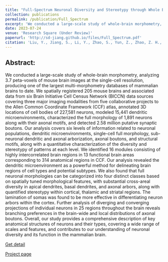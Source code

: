 ```yaml
---
title: "Full-Spectrum Neuronal Diversity and Stereotypy through Whole Brain Morphometry"
collection: publications
permalink: /publication/Full_Spectrum
excerpt: 'We conducted a large-scale study of whole-brain morphometry, analyzing 3.7 peta-voxels of mouse brain images at the single-cell resolution, producing one of the largest multi-morphometry databases of mammalian brains to date.'
date: 2023-07-24
venue: 'Research Square (Under Review)'
paperurl: 'http://sd-jiang.github.io/files/Full_Spectrum.pdf'
citation: 'Liu, Y., Jiang, S., Li, Y., Zhao, S., Yun, Z., Zhao, Z. H., ... & Peng, H. (2023). Full-Spectrum Neuronal Diversity and Stereotypy through Whole Brain Morphometry. Research Square.'
---
```

## Abstract:
We conducted a large-scale study of whole-brain morphometry, analyzing 3.7 peta-voxels of mouse brain images at the single-cell resolution, producing one of the largest multi-morphometry databases of mammalian brains to date. We spatially registered 205 mouse brains and associated data from six Brain Initiative Cell Census Network (BICCN) data sources covering three major imaging modalities from five collaborative projects to the Allen Common Coordinate Framework (CCF) atlas, annotated 3D locations of cell bodies of 227,581 neurons, modeled 15,441 dendritic microenvironments, characterized the full morphology of 1,891 neurons along with their axonal motifs, and detected 2.58 million putative synaptic boutons. Our analysis covers six levels of information related to neuronal populations, dendritic microenvironments, single-cell full morphology, sub-neuronal dendritic and axonal arborization, axonal boutons, and structural motifs, along with a quantitative characterization of the diversity and stereotypy of patterns at each level. We identified 16 modules consisting of highly intercorrelated brain regions in 13 functional brain areas corresponding to 314 anatomical regions in CCF. Our analysis revealed the dendritic microenvironment as a powerful method for delineating brain regions of cell types and potential subtypes. We also found that full neuronal morphologies can be categorized into four distinct classes based on spatially tuned morphological features, with substantial cross-areal diversity in apical dendrites, basal dendrites, and axonal arbors, along with quantified stereotypy within cortical, thalamic and striatal regions. The lamination of somas was found to be more effective in differentiating neuron arbors within the cortex. Further analysis of diverging and converging projections of individual neurons in 25 regions throughout the brain reveals branching preferences in the brain-wide and local distributions of axonal boutons. Overall, our study provides a comprehensive description of key anatomical structures of neurons and their types, covering a wide range of scales and features, and contributes to our understanding of neuronal diversity and its function in the mammalian brain.

[Get detail](http://sd-jiang.github.io/files/Full_Spectrum.pdf)

[Project page](https://sd-jiang.github.io/full_spectrum/)

